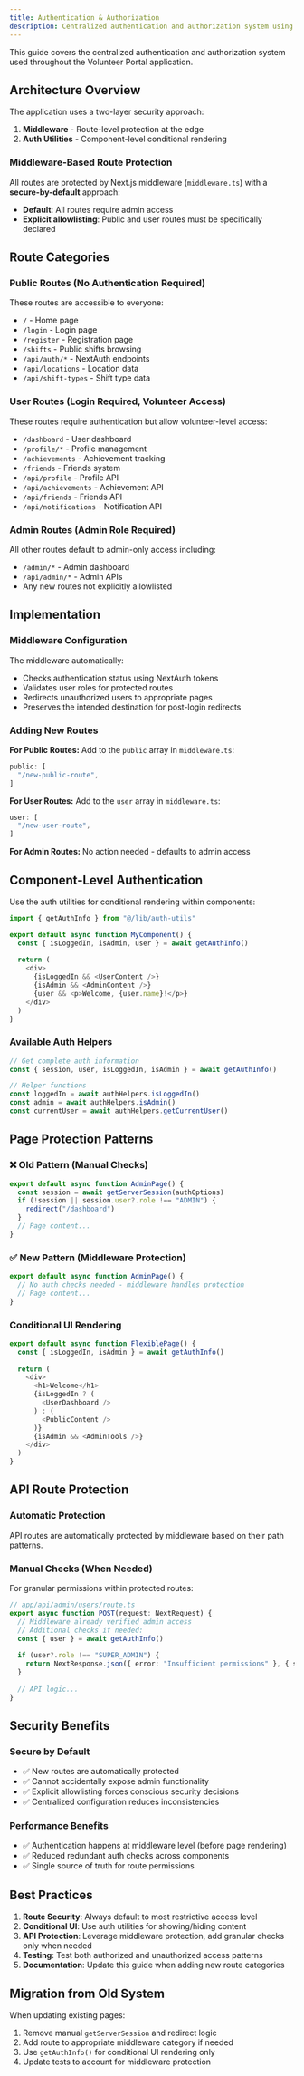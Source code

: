 ```yaml
---
title: Authentication & Authorization
description: Centralized authentication and authorization system using middleware-based route protection.
---
```


This guide covers the centralized authentication and authorization system used throughout the Volunteer Portal application.

## Architecture Overview

The application uses a two-layer security approach:

1. **Middleware** - Route-level protection at the edge
2. **Auth Utilities** - Component-level conditional rendering

### Middleware-Based Route Protection

All routes are protected by Next.js middleware (`middleware.ts`) with a **secure-by-default** approach:

- **Default**: All routes require admin access
- **Explicit allowlisting**: Public and user routes must be specifically declared

## Route Categories

### Public Routes (No Authentication Required)

These routes are accessible to everyone:

- `/` - Home page
- `/login` - Login page  
- `/register` - Registration page
- `/shifts` - Public shifts browsing
- `/api/auth/*` - NextAuth endpoints
- `/api/locations` - Location data
- `/api/shift-types` - Shift type data

### User Routes (Login Required, Volunteer Access)

These routes require authentication but allow volunteer-level access:

- `/dashboard` - User dashboard
- `/profile/*` - Profile management
- `/achievements` - Achievement tracking
- `/friends` - Friends system
- `/api/profile` - Profile API
- `/api/achievements` - Achievement API
- `/api/friends` - Friends API
- `/api/notifications` - Notification API

### Admin Routes (Admin Role Required)

All other routes default to admin-only access including:

- `/admin/*` - Admin dashboard
- `/api/admin/*` - Admin APIs
- Any new routes not explicitly allowlisted

## Implementation

### Middleware Configuration

The middleware automatically:
- Checks authentication status using NextAuth tokens
- Validates user roles for protected routes
- Redirects unauthorized users to appropriate pages
- Preserves the intended destination for post-login redirects

### Adding New Routes

**For Public Routes:**
Add to the `public` array in `middleware.ts`:

```typescript
public: [
  "/new-public-route",
]
```

**For User Routes:**
Add to the `user` array in `middleware.ts`:

```typescript  
user: [
  "/new-user-route",
]
```

**For Admin Routes:**
No action needed - defaults to admin access

## Component-Level Authentication

Use the auth utilities for conditional rendering within components:

```typescript
import { getAuthInfo } from "@/lib/auth-utils"

export default async function MyComponent() {
  const { isLoggedIn, isAdmin, user } = await getAuthInfo()
  
  return (
    <div>
      {isLoggedIn && <UserContent />}
      {isAdmin && <AdminContent />}
      {user && <p>Welcome, {user.name}!</p>}
    </div>
  )
}
```

### Available Auth Helpers

```typescript
// Get complete auth information
const { session, user, isLoggedIn, isAdmin } = await getAuthInfo()

// Helper functions
const loggedIn = await authHelpers.isLoggedIn()
const admin = await authHelpers.isAdmin()  
const currentUser = await authHelpers.getCurrentUser()
```

## Page Protection Patterns

### ❌ Old Pattern (Manual Checks)
```typescript
export default async function AdminPage() {
  const session = await getServerSession(authOptions)
  if (!session || session.user?.role !== "ADMIN") {
    redirect("/dashboard")
  }
  // Page content...
}
```

### ✅ New Pattern (Middleware Protection)
```typescript
export default async function AdminPage() {
  // No auth checks needed - middleware handles protection
  // Page content...
}
```

### Conditional UI Rendering
```typescript
export default async function FlexiblePage() {
  const { isLoggedIn, isAdmin } = await getAuthInfo()
  
  return (
    <div>
      <h1>Welcome</h1>
      {isLoggedIn ? (
        <UserDashboard />
      ) : (
        <PublicContent />
      )}
      {isAdmin && <AdminTools />}
    </div>
  )
}
```

## API Route Protection

### Automatic Protection
API routes are automatically protected by middleware based on their path patterns.

### Manual Checks (When Needed)
For granular permissions within protected routes:

```typescript
// app/api/admin/users/route.ts
export async function POST(request: NextRequest) {
  // Middleware already verified admin access
  // Additional checks if needed:
  const { user } = await getAuthInfo()
  
  if (user?.role !== "SUPER_ADMIN") {
    return NextResponse.json({ error: "Insufficient permissions" }, { status: 403 })
  }
  
  // API logic...
}
```

## Security Benefits

### Secure by Default
- ✅ New routes are automatically protected
- ✅ Cannot accidentally expose admin functionality  
- ✅ Explicit allowlisting forces conscious security decisions
- ✅ Centralized configuration reduces inconsistencies

### Performance Benefits
- ✅ Authentication happens at middleware level (before page rendering)
- ✅ Reduced redundant auth checks across components
- ✅ Single source of truth for route permissions

## Best Practices

1. **Route Security**: Always default to most restrictive access level
2. **Conditional UI**: Use auth utilities for showing/hiding content
3. **API Protection**: Leverage middleware protection, add granular checks only when needed
4. **Testing**: Test both authorized and unauthorized access patterns
5. **Documentation**: Update this guide when adding new route categories

## Migration from Old System

When updating existing pages:

1. Remove manual `getServerSession` and redirect logic
2. Add route to appropriate middleware category if needed
3. Use `getAuthInfo()` for conditional UI rendering only
4. Update tests to account for middleware protection